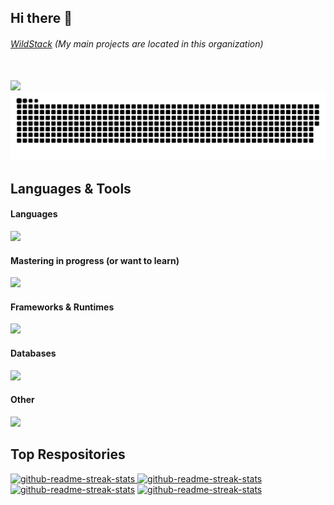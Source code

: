 ## Hi there 👋

###### [WildStack](https://github.com/WildStack) (My main projects are located in this organization)

<br/>

<img height="200" src="https://github-readme-stats.vercel.app/api/top-langs/?username=GiorgiKumelashvili&langs_count=6&layout=compact&theme=tokyonight&hide_border=true&hide=HTML&custom_title=Top%20Languages"/>
<img src="https://raw.githubusercontent.com/mistricky/mistricky/ac231765d4d81c46cc5fe158122b88f4df25f300/github-contribution-grid-snake.svg" />

## Languages & Tools
#### Languages

<img src="https://skillicons.dev/icons?i=js,ts,html,css,dart,python"/> 

#### Mastering in progress (or want to learn)

<img src="https://skillicons.dev/icons?i=rust,cpp,cs,bash,elixir"/> 

#### Frameworks & Runtimes

<img src="https://skillicons.dev/icons?i=nodejs,nestjs,express,react,solidjs,vue,next,flutter,docker,kafka,elasticsearch"/>

#### Databases

<img src="https://skillicons.dev/icons?i=mysql,postgresql,mongodb,redis"/>

#### Other

<img src="https://skillicons.dev/icons?i=git,aws,linux,nginx,npm,prisma,tauri"/> 


## Top Respositories
<p align="left">

<a href="https://github.com/WildStack/gorilla-vault">
<img width="278" src="https://denvercoder1-github-readme-stats.vercel.app/api/pin/?username=WildStack&repo=gorilla-vault&theme=react&bg_color=1F222E&title_color=F8D866&hide_border=true&icon_color=F8D866&show_icons=true" alt="github-readme-streak-stats">
</a>
<a href="https://github.com/GiorgiKumelashvili/IP-Finder"><img width="278" src="https://denvercoder1-github-readme-stats.vercel.app/api/pin/?username=WildStack&repo=scarab-doc&theme=react&bg_color=1F222E&title_color=F8D866&hide_border=true&icon_color=F8D866&show_icons=true" alt="github-readme-streak-stats"></a>
<a href="https://github.com/GiorgiKumelashvili/IP-Finder"><img width="278" src="https://denvercoder1-github-readme-stats.vercel.app/api/pin/?username=WildStack&repo=pulex&theme=react&bg_color=1F222E&title_color=F8D866&hide_border=true&icon_color=F8D866&show_icons=true" alt="github-readme-streak-stats"></a>
<a href="https://github.com/ChatCool-Inc/chatcool"><img width="278" src="https://denvercoder1-github-readme-stats.vercel.app/api/pin/?username=GiorgiKumelashviliPersonalProjects&repo=javafx-http-client&theme=react&bg_color=1F222E&title_color=F8D866&hide_border=true&icon_color=F8D866&show_icons=true" alt="github-readme-streak-stats"></a>
</p>